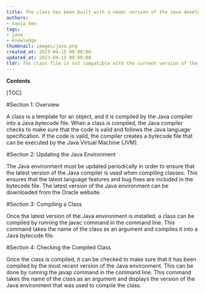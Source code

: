 ```yaml
---
title: The class has been built with a newer version of the Java development environment
authors:
- nanja_dev
tags:
- java
- knowledge
thumbnail: images/java.png
created_at: 2023-04-15 00:00:00
updated_at: 2023-04-15 00:00:00
tldr: The class file is not compatible with the current version of the Java Environment.
---
```


**Contents**

[TOC]

#Section 1: Overview

A class is a template for an object, and it is compiled by the Java compiler into a Java bytecode file. When a class is compiled, the Java compiler checks to make sure that the code is valid and follows the Java language specification. If the code is valid, the compiler creates a bytecode file that can be executed by the Java Virtual Machine (JVM).

#Section 2: Updating the Java Environment

The Java environment must be updated periodically in order to ensure that the latest version of the Java compiler is used when compiling classes. This ensures that the latest language features and bug fixes are included in the bytecode file. The latest version of the Java environment can be downloaded from the Oracle website.

#Section 3: Compiling a Class

Once the latest version of the Java environment is installed, a class can be compiled by running the javac command in the command line. This command takes the name of the class as an argument and compiles it into a Java bytecode file.

#Section 4: Checking the Compiled Class

Once the class is compiled, it can be checked to make sure that it has been compiled by the most recent version of the Java environment. This can be done by running the javap command in the command line. This command takes the name of the class as an argument and displays the version of the Java environment that was used to compile the class.
